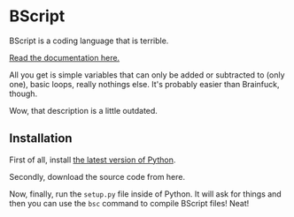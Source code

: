 # BScript

BScript is a coding language that is terrible.

[Read the documentation here.](docs/Basics.md)

All you get is simple variables that can only be added or subtracted to (only one), basic loops, really nothings else. It's probably easier than Brainfuck, though. 

Wow, that description is a little outdated.

## Installation

First of all, install [the latest version of Python](https://www.python.org/downloads/).


Secondly, download the source code from here.

Now, finally, run the `setup.py` file inside of Python. It will ask for things and then you can use the `bsc` command to compile BScript files! Neat!
